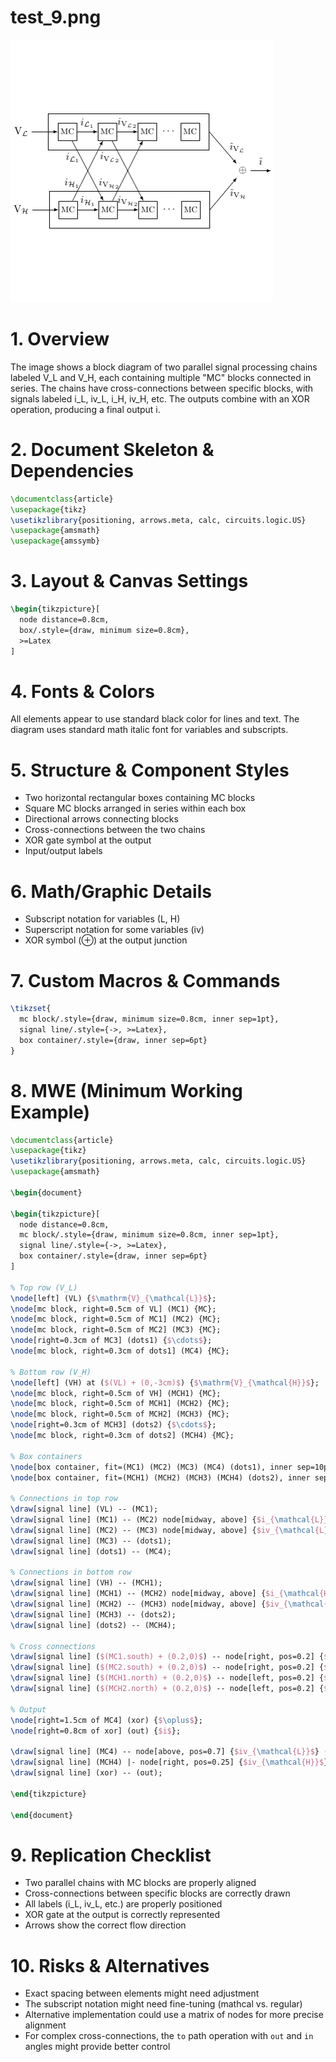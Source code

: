 # test_9.png

![test_9.png](../../../eval_dataset/images/test_9.png)

# 1. Overview
The image shows a block diagram of two parallel signal processing chains labeled V_L and V_H, each containing multiple "MC" blocks connected in series. The chains have cross-connections between specific blocks, with signals labeled i_L, iv_L, i_H, iv_H, etc. The outputs combine with an XOR operation, producing a final output i.

# 2. Document Skeleton & Dependencies
```latex
\documentclass{article}
\usepackage{tikz}
\usetikzlibrary{positioning, arrows.meta, calc, circuits.logic.US}
\usepackage{amsmath}
\usepackage{amssymb}
```

# 3. Layout & Canvas Settings
```latex
\begin{tikzpicture}[
  node distance=0.8cm,
  box/.style={draw, minimum size=0.8cm},
  >=Latex
]
```

# 4. Fonts & Colors
All elements appear to use standard black color for lines and text. The diagram uses standard math italic font for variables and subscripts.

# 5. Structure & Component Styles
- Two horizontal rectangular boxes containing MC blocks
- Square MC blocks arranged in series within each box
- Directional arrows connecting blocks
- Cross-connections between the two chains
- XOR gate symbol at the output
- Input/output labels

# 6. Math/Graphic Details
- Subscript notation for variables (L, H)
- Superscript notation for some variables (iv)
- XOR symbol (⊕) at the output junction

# 7. Custom Macros & Commands
```latex
\tikzset{
  mc block/.style={draw, minimum size=0.8cm, inner sep=1pt},
  signal line/.style={->, >=Latex},
  box container/.style={draw, inner sep=6pt}
}
```

# 8. MWE (Minimum Working Example)
```latex
\documentclass{article}
\usepackage{tikz}
\usetikzlibrary{positioning, arrows.meta, calc, circuits.logic.US}
\usepackage{amsmath}

\begin{document}

\begin{tikzpicture}[
  node distance=0.8cm,
  mc block/.style={draw, minimum size=0.8cm, inner sep=1pt},
  signal line/.style={->, >=Latex},
  box container/.style={draw, inner sep=6pt}
]

% Top row (V_L)
\node[left] (VL) {$\mathrm{V}_{\mathcal{L}}$};
\node[mc block, right=0.5cm of VL] (MC1) {MC};
\node[mc block, right=0.5cm of MC1] (MC2) {MC};
\node[mc block, right=0.5cm of MC2] (MC3) {MC};
\node[right=0.3cm of MC3] (dots1) {$\cdots$};
\node[mc block, right=0.3cm of dots1] (MC4) {MC};

% Bottom row (V_H)
\node[left] (VH) at ($(VL) + (0,-3cm)$) {$\mathrm{V}_{\mathcal{H}}$};
\node[mc block, right=0.5cm of VH] (MCH1) {MC};
\node[mc block, right=0.5cm of MCH1] (MCH2) {MC};
\node[mc block, right=0.5cm of MCH2] (MCH3) {MC};
\node[right=0.3cm of MCH3] (dots2) {$\cdots$};
\node[mc block, right=0.3cm of dots2] (MCH4) {MC};

% Box containers
\node[box container, fit=(MC1) (MC2) (MC3) (MC4) (dots1), inner sep=10pt] {};
\node[box container, fit=(MCH1) (MCH2) (MCH3) (MCH4) (dots2), inner sep=10pt] {};

% Connections in top row
\draw[signal line] (VL) -- (MC1);
\draw[signal line] (MC1) -- (MC2) node[midway, above] {$i_{\mathcal{L}}$};
\draw[signal line] (MC2) -- (MC3) node[midway, above] {$iv_{\mathcal{L}}$};
\draw[signal line] (MC3) -- (dots1);
\draw[signal line] (dots1) -- (MC4);

% Connections in bottom row
\draw[signal line] (VH) -- (MCH1);
\draw[signal line] (MCH1) -- (MCH2) node[midway, above] {$i_{\mathcal{H}_1}$};
\draw[signal line] (MCH2) -- (MCH3) node[midway, above] {$iv_{\mathcal{H}_2}$};
\draw[signal line] (MCH3) -- (dots2);
\draw[signal line] (dots2) -- (MCH4);

% Cross connections
\draw[signal line] ($(MC1.south) + (0.2,0)$) -- node[right, pos=0.2] {$i_{\mathcal{L}}$} ($(MCH2.north) + (-0.2,0)$);
\draw[signal line] ($(MC2.south) + (0.2,0)$) -- node[right, pos=0.2] {$iv_{\mathcal{L}_2}$} ($(MCH3.north) + (-0.2,0)$);
\draw[signal line] ($(MCH1.north) + (0.2,0)$) -- node[left, pos=0.2] {$i_{\mathcal{H}_1}$} ($(MC2.south) + (-0.2,0)$);
\draw[signal line] ($(MCH2.north) + (0.2,0)$) -- node[left, pos=0.2] {$iv_{\mathcal{H}_2}$} ($(MC3.south) + (-0.2,0)$);

% Output
\node[right=1.5cm of MC4] (xor) {$\oplus$};
\node[right=0.8cm of xor] (out) {$i$};

\draw[signal line] (MC4) -- node[above, pos=0.7] {$iv_{\mathcal{L}}$} (xor);
\draw[signal line] (MCH4) |- node[right, pos=0.25] {$iv_{\mathcal{H}}$} (xor);
\draw[signal line] (xor) -- (out);

\end{tikzpicture}

\end{document}
```

# 9. Replication Checklist
- Two parallel chains with MC blocks are properly aligned
- Cross-connections between specific blocks are correctly drawn
- All labels (i_L, iv_L, etc.) are properly positioned
- XOR gate at the output is correctly represented
- Arrows show the correct flow direction

# 10. Risks & Alternatives
- Exact spacing between elements might need adjustment
- The subscript notation might need fine-tuning (mathcal vs. regular)
- Alternative implementation could use a matrix of nodes for more precise alignment
- For complex cross-connections, the `to` path operation with `out` and `in` angles might provide better control

